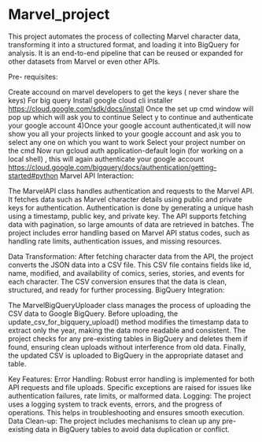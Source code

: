 # Marvel_project
This project automates the process of collecting Marvel character data, transforming it into a structured format, and loading it into BigQuery for analysis. It is an end-to-end pipeline that can be reused or expanded for other datasets from Marvel or even other APIs.

Pre- requisites:

Create accound on marvel developers to get the keys ( never share the keys)
For big query
Install google cloud cli installer https://cloud.google.com/sdk/docs/install
Once the set up cmd window will pop up which will ask you to continue
Select y to continue and authenticate your google account 4)Once your google account authenticated,it will now show you all your projects linked to your google account and ask you to select any one on which you want to work
Select your project number on the cmd
Now run gcloud auth application-default login (for working on a local shell) , this will again authenticate your google account https://cloud.google.com/bigquery/docs/authentication/getting-started#python
Marvel API Interaction:

The MarvelAPI class handles authentication and requests to the Marvel API. It fetches data such as Marvel character details using public and private keys for authentication. Authentication is done by generating a unique hash using a timestamp, public key, and private key. The API supports fetching data with pagination, so large amounts of data are retrieved in batches. The project includes error handling based on Marvel API status codes, such as handling rate limits, authentication issues, and missing resources.

Data Transformation: After fetching character data from the API, the project converts the JSON data into a CSV file. This CSV file contains fields like id, name, modified, and availability of comics, series, stories, and events for each character. The CSV conversion ensures that the data is clean, structured, and ready for further processing. BigQuery Integration:

The MarvelBigQueryUploader class manages the process of uploading the CSV data to Google BigQuery. Before uploading, the update_csv_for_bigquery_upload() method modifies the timestamp data to extract only the year, making the data more readable and consistent. The project checks for any pre-existing tables in BigQuery and deletes them if found, ensuring clean uploads without interference from old data. Finally, the updated CSV is uploaded to BigQuery in the appropriate dataset and table.

Key Features: Error Handling: Robust error handling is implemented for both API requests and file uploads. Specific exceptions are raised for issues like authentication failures, rate limits, or malformed data. Logging: The project uses a logging system to track events, errors, and the progress of operations. This helps in troubleshooting and ensures smooth execution. Data Clean-up: The project includes mechanisms to clean up any pre-existing data in BigQuery tables to avoid data duplication or conflict.
